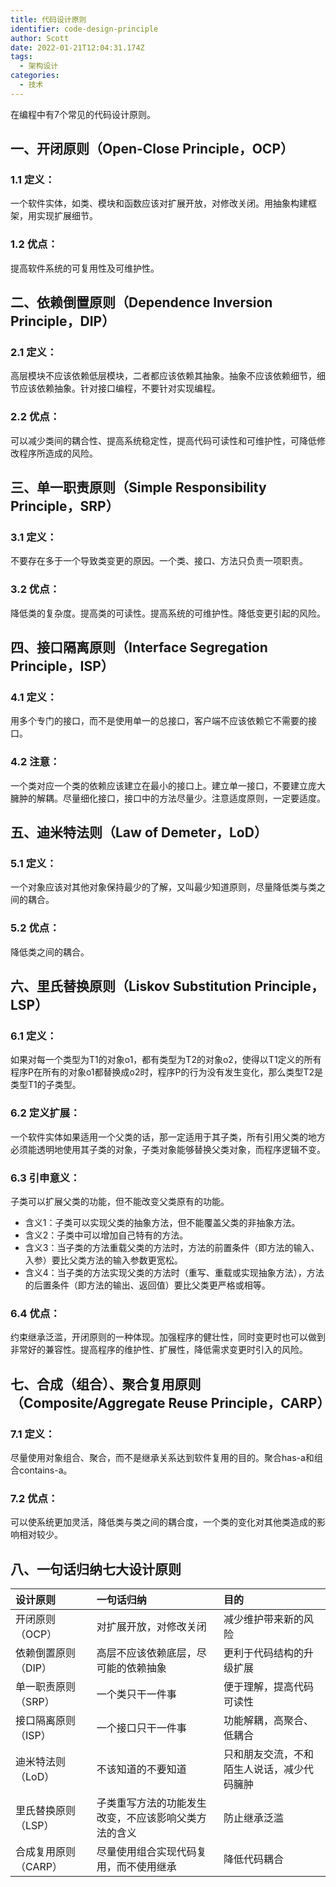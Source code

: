 ```yaml
---
title: 代码设计原则
identifier: code-design-principle
author: Scott
date: 2022-01-21T12:04:31.174Z
tags:
  - 架构设计
categories:
  - 技术
---
```

在编程中有7个常见的代码设计原则。
<!--more-->


## 一、开闭原则（Open-Close Principle，OCP）
### 1.1 定义：
一个软件实体，如类、模块和函数应该对扩展开放，对修改关闭。用抽象构建框架，用实现扩展细节。

### 1.2 优点：
提高软件系统的可复用性及可维护性。

## 二、依赖倒置原则（Dependence Inversion Principle，DIP）
### 2.1 定义：
高层模块不应该依赖低层模块，二者都应该依赖其抽象。抽象不应该依赖细节，细节应该依赖抽象。针对接口编程，不要针对实现编程。

### 2.2 优点：
可以减少类间的耦合性、提高系统稳定性，提高代码可读性和可维护性，可降低修改程序所造成的风险。

## 三、单一职责原则（Simple Responsibility Principle，SRP）
### 3.1 定义：
不要存在多于一个导致类变更的原因。一个类、接口、方法只负责一项职责。

### 3.2 优点：
降低类的复杂度。提高类的可读性。提高系统的可维护性。降低变更引起的风险。

## 四、接口隔离原则（Interface Segregation Principle，ISP）
### 4.1 定义：
用多个专门的接口，而不是使用单一的总接口，客户端不应该依赖它不需要的接口。

### 4.2 注意：
一个类对应一个类的依赖应该建立在最小的接口上。建立单一接口，不要建立庞大臃肿的解耦。尽量细化接口，接口中的方法尽量少。注意适度原则，一定要适度。

## 五、迪米特法则（Law of Demeter，LoD）
### 5.1 定义：
一个对象应该对其他对象保持最少的了解，又叫最少知道原则，尽量降低类与类之间的耦合。

### 5.2 优点：
降低类之间的耦合。

## 六、里氏替换原则（Liskov Substitution Principle，LSP）
### 6.1 定义：
如果对每一个类型为T1的对象o1，都有类型为T2的对象o2，使得以T1定义的所有程序P在所有的对象o1都替换成o2时，程序P的行为没有发生变化，那么类型T2是类型T1的子类型。

### 6.2 定义扩展：
一个软件实体如果适用一个父类的话，那一定适用于其子类，所有引用父类的地方必须能透明地使用其子类的对象，子类对象能够替换父类对象，而程序逻辑不变。

### 6.3 引申意义：
子类可以扩展父类的功能，但不能改变父类原有的功能。

- 含义1：子类可以实现父类的抽象方法，但不能覆盖父类的非抽象方法。
- 含义2：子类中可以增加自己特有的方法。
- 含义3：当子类的方法重载父类的方法时，方法的前置条件（即方法的输入、入参）要比父类方法的输入参数更宽松。
- 含义4：当子类的方法实现父类的方法时（重写、重载或实现抽象方法），方法的后置条件（即方法的输出、返回值）要比父类更严格或相等。

### 6.4 优点：
约束继承泛滥，开闭原则的一种体现。加强程序的健壮性，同时变更时也可以做到非常好的兼容性。提高程序的维护性、扩展性，降低需求变更时引入的风险。

## 七、合成（组合）、聚合复用原则（Composite/Aggregate Reuse Principle，CARP）
### 7.1 定义：
尽量使用对象组合、聚合，而不是继承关系达到软件复用的目的。聚合has-a和组合contains-a。

### 7.2 优点：
可以使系统更加灵活，降低类与类之间的耦合度，一个类的变化对其他类造成的影响相对较少。

## 八、一句话归纳七大设计原则

| 设计原则             | 一句话归纳                                           | 目的                                       |
| :------------------- | :--------------------------------------------------- | :----------------------------------------- |
| 开闭原则（OCP）      | 对扩展开放，对修改关闭                               | 减少维护带来新的风险                       |
| 依赖倒置原则（DIP）  | 高层不应该依赖底层，尽可能的依赖抽象                 | 更利于代码结构的升级扩展                   |
| 单一职责原则（SRP）  | 一个类只干一件事                                     | 便于理解，提高代码可读性                   |
| 接口隔离原则（ISP）  | 一个接口只干一件事                                   | 功能解耦，高聚合、低耦合                   |
| 迪米特法则（LoD）    | 不该知道的不要知道                                   | 只和朋友交流，不和陌生人说话，减少代码臃肿 |
| 里氏替换原则（LSP）  | 子类重写方法的功能发生改变，不应该影响父类方法的含义 | 防止继承泛滥                               |
| 合成复用原则（CARP） | 尽量使用组合实现代码复用，而不使用继承               | 降低代码耦合                               |



